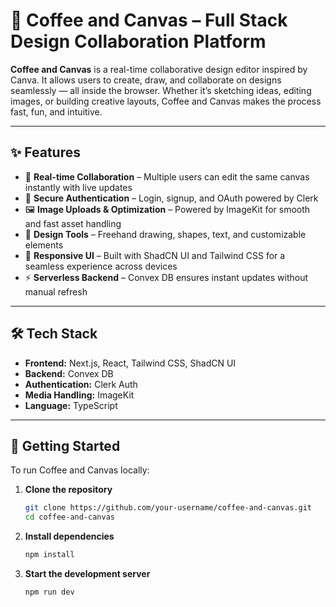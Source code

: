 # 🎨 Coffee and Canvas – Full Stack Design Collaboration Platform

**Coffee and Canvas** is a real-time collaborative design editor inspired by Canva. It allows users to create, draw, and collaborate on designs seamlessly — all inside the browser. Whether it’s sketching ideas, editing images, or building creative layouts, Coffee and Canvas makes the process fast, fun, and intuitive.

---

## ✨ Features

- 🚀 **Real-time Collaboration** – Multiple users can edit the same canvas instantly with live updates  
- 🔐 **Secure Authentication** – Login, signup, and OAuth powered by Clerk  
- 🖼️ **Image Uploads & Optimization** – Powered by ImageKit for smooth and fast asset handling  
- 🎨 **Design Tools** – Freehand drawing, shapes, text, and customizable elements  
- 📱 **Responsive UI** – Built with ShadCN UI and Tailwind CSS for a seamless experience across devices  
- ⚡ **Serverless Backend** – Convex DB ensures instant updates without manual refresh  

---

## 🛠️ Tech Stack

- **Frontend:** Next.js, React, Tailwind CSS, ShadCN UI  
- **Backend:** Convex DB  
- **Authentication:** Clerk Auth  
- **Media Handling:** ImageKit  
- **Language:** TypeScript  

---

## 🚀 Getting Started

To run Coffee and Canvas locally:

1. **Clone the repository**
   ```bash
   git clone https://github.com/your-username/coffee-and-canvas.git
   cd coffee-and-canvas

2. **Install dependencies**
   ```bash
   npm install

3. **Start the development server**
   ```bash
   npm run dev


